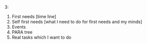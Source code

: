 3:
1. First needs [time line]
2. Self first needs [what I need to do for first needs and my minds]
3. Events
4. PARA tree
5. Real tasks which I want to do